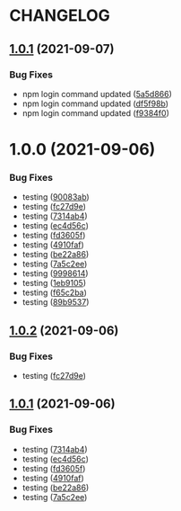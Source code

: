 # CHANGELOG

## [1.0.1](https://github.com/satishsingh21/git-package/compare/v1.0.0...v1.0.1) (2021-09-07)


### Bug Fixes

* npm login command updated ([5a5d866](https://github.com/satishsingh21/git-package/commit/5a5d866674c5e8e0d22b3f887b5dab71db31db4b))
* npm login command updated ([df5f98b](https://github.com/satishsingh21/git-package/commit/df5f98ba70b63f46054439b60fe1c18516bf82f0))
* npm login command updated ([f9384f0](https://github.com/satishsingh21/git-package/commit/f9384f0749bcfe910d36822c0b6f399f448c7617))

# 1.0.0 (2021-09-06)


### Bug Fixes

* testing ([90083ab](https://github.com/satishsingh21/git-package/commit/90083ab91fbae68956529c8ebab5cff555484248))
* testing ([fc27d9e](https://github.com/satishsingh21/git-package/commit/fc27d9e2360f5bd8173c51f16bc6b676557ae7e9))
* testing ([7314ab4](https://github.com/satishsingh21/git-package/commit/7314ab4f45ac8ae4c710f7c539efd21d59477311))
* testing ([ec4d56c](https://github.com/satishsingh21/git-package/commit/ec4d56c54dd5763c2db64bab6ed6e10ec9106ad0))
* testing ([fd3605f](https://github.com/satishsingh21/git-package/commit/fd3605f78c8481a8ba2a542b2dc2cde09e7e8316))
* testing ([4910faf](https://github.com/satishsingh21/git-package/commit/4910faf84109075ac32f8163de41f3a9f77eb43f))
* testing ([be22a86](https://github.com/satishsingh21/git-package/commit/be22a86e5c68c49395ab7eb91405751e5d6d2643))
* testing ([7a5c2ee](https://github.com/satishsingh21/git-package/commit/7a5c2ee1cfcf761981c983764b5618e4b8a482ad))
* testing ([9998614](https://github.com/satishsingh21/git-package/commit/99986149a477861c226a6934f24223fb33c77ead))
* testing ([1eb9105](https://github.com/satishsingh21/git-package/commit/1eb9105abb8b127fdc7e76295f6147f0eb7fa7a2))
* testing ([f65c2ba](https://github.com/satishsingh21/git-package/commit/f65c2bac593f6868533edc48c7a52493c2b65a92))
* testing ([89b9537](https://github.com/satishsingh21/git-package/commit/89b95374091225e3abe8c7827609adf645dbf5fa))

## [1.0.2](https://github.com/satishsingh21/git-package/compare/v1.0.1...v1.0.2) (2021-09-06)


### Bug Fixes

* testing ([fc27d9e](https://github.com/satishsingh21/git-package/commit/fc27d9e2360f5bd8173c51f16bc6b676557ae7e9))

## [1.0.1](https://github.com/satishsingh21/git-package/compare/v1.0.0...v1.0.1) (2021-09-06)


### Bug Fixes

* testing ([7314ab4](https://github.com/satishsingh21/git-package/commit/7314ab4f45ac8ae4c710f7c539efd21d59477311))
* testing ([ec4d56c](https://github.com/satishsingh21/git-package/commit/ec4d56c54dd5763c2db64bab6ed6e10ec9106ad0))
* testing ([fd3605f](https://github.com/satishsingh21/git-package/commit/fd3605f78c8481a8ba2a542b2dc2cde09e7e8316))
* testing ([4910faf](https://github.com/satishsingh21/git-package/commit/4910faf84109075ac32f8163de41f3a9f77eb43f))
* testing ([be22a86](https://github.com/satishsingh21/git-package/commit/be22a86e5c68c49395ab7eb91405751e5d6d2643))
* testing ([7a5c2ee](https://github.com/satishsingh21/git-package/commit/7a5c2ee1cfcf761981c983764b5618e4b8a482ad))
